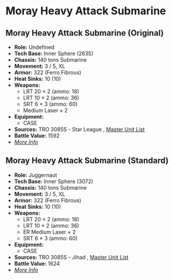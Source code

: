 # Moray Heavy Attack Submarine 

## Moray Heavy Attack Submarine (Original) 

- **Role:** Undefined 
- **Tech Base:** Inner Sphere (2635) 
- **Chassis:** 140 tons Submarine 
- **Movement:** 3 / 5, XL 
- **Armor:** 322 (Ferro Fibrous) 
- **Heat Sinks:** 10 (10) 
- **Weapons:** 
  - LRT 20 × 2 (ammo: 18) 
  - LRT 10 × 2 (ammo: 36) 
  - SRT 6 × 3 (ammo: 60) 
  - Medium Laser × 2 
- **Equipment:** 
  - CASE 
- **Sources:** TRO 3085S - Star League , [Master Unit List](http://masterunitlist.info/Unit/Details/4662/moray-heavy-attack-submarine-original) 
- **Battle Value:** 1592 
- [*More Info*](moray_heavy_attack_submarine/moray_heavy_attack_submarine_original.md) 

## Moray Heavy Attack Submarine (Standard) 

- **Role:** Juggernaut 
- **Tech Base:** Inner Sphere (3072) 
- **Chassis:** 140 tons Submarine 
- **Movement:** 3 / 5, XL 
- **Armor:** 322 (Ferro Fibrous) 
- **Heat Sinks:** 10 (10) 
- **Weapons:** 
  - LRT 20 × 2 (ammo: 18) 
  - LRT 10 × 2 (ammo: 36) 
  - ER Medium Laser × 2 
  - SRT 6 × 3 (ammo: 60) 
- **Equipment:** 
  - CASE 
- **Sources:** TRO 3085S - Jihad , [Master Unit List](http://masterunitlist.info/Unit/Details/4663/moray-heavy-attack-submarine-standard) 
- **Battle Value:** 1624 
- [*More Info*](moray_heavy_attack_submarine/moray_heavy_attack_submarine_standard.md) 

